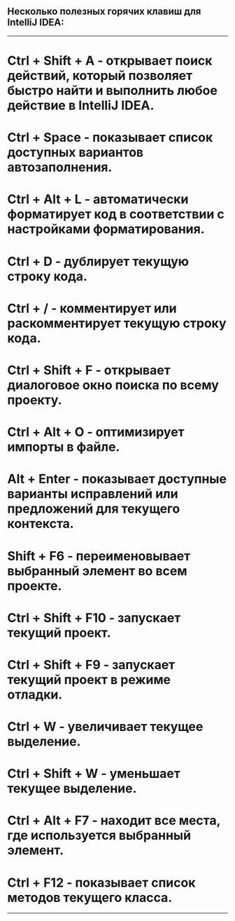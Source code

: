 ## Несколько полезных горячих клавиш для IntelliJ IDEA:

---

# Ctrl + Shift + A - открывает поиск действий, который позволяет быстро найти и выполнить любое действие в IntelliJ IDEA.

# Ctrl + Space - показывает список доступных вариантов автозаполнения.

# Ctrl + Alt + L - автоматически форматирует код в соответствии с настройками форматирования.

# Ctrl + D - дублирует текущую строку кода.

# Ctrl + / - комментирует или раскомментирует текущую строку кода.

# Ctrl + Shift + F - открывает диалоговое окно поиска по всему проекту.

# Ctrl + Alt + O - оптимизирует импорты в файле.

# Alt + Enter - показывает доступные варианты исправлений или предложений для текущего контекста.

# Shift + F6 - переименовывает выбранный элемент во всем проекте.

# Ctrl + Shift + F10 - запускает текущий проект.

# Ctrl + Shift + F9 - запускает текущий проект в режиме отладки.

# Ctrl + W - увеличивает текущее выделение.

# Ctrl + Shift + W - уменьшает текущее выделение.

# Ctrl + Alt + F7 - находит все места, где используется выбранный элемент.

# Ctrl + F12 - показывает список методов текущего класса.

---